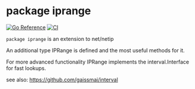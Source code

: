# package iprange
[![Go Reference](https://pkg.go.dev/badge/github.com/gaissmai/iprange.svg)](https://pkg.go.dev/github.com/gaissmai/iprange#section-documentation)
[![CI](https://github.com/gaissmai/iprange/actions/workflows/go.yml/badge.svg)](https://github.com/gaissmai/iprange/actions/workflows/go.yml)

`package iprange` is an extension to net/netip

An additional type IPRange is defined and the most useful methods for it.

For more advanced functionality IPRange implements the interval.Interface for fast lookups.

see also: https://github.com/gaissmai/interval
